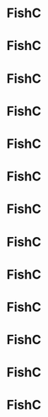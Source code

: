 # FishC
# FishC
# FishC
# FishC
# FishC
# FishC
# FishC
# FishC
# FishC
# FishC
# FishC
# FishC
# FishC
